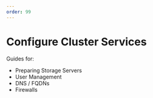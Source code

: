 ```yaml
---
order: 99
---
```

# Configure Cluster Services

Guides for:
- Preparing Storage Servers
- User Management
- DNS / FQDNs
- Firewalls
